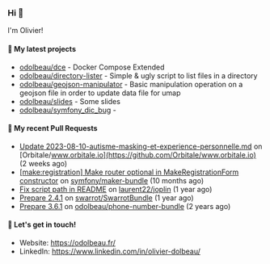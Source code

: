 ### Hi 👋

I'm Olivier!

#### 🌱  My latest projects


- [odolbeau/dce](https://github.com/odolbeau/dce) - Docker Compose Extended
- [odolbeau/directory-lister](https://github.com/odolbeau/directory-lister) - Simple &amp; ugly script to list files in a directory
- [odolbeau/geojson-manipulator](https://github.com/odolbeau/geojson-manipulator) - Basic manipulation operation on a geojson file in order to update data file for umap
- [odolbeau/slides](https://github.com/odolbeau/slides) - Some slides
- [odolbeau/symfony_dic_bug](https://github.com/odolbeau/symfony_dic_bug) - 

#### 🔨 My recent Pull Requests


- [Update 2023-08-10-autisme-masking-et-experience-personnelle.md](https://github.com/Orbitale/www.orbitale.io/pull/14) on [Orbitale/www.orbitale.io](https://github.com/Orbitale/www.orbitale.io) (2 weeks ago)
- [[make:registration] Make router optional in MakeRegistrationForm constructor](https://github.com/symfony/maker-bundle/pull/1227) on [symfony/maker-bundle](https://github.com/symfony/maker-bundle) (10 months ago)
- [Fix script path in README](https://github.com/laurent22/joplin/pull/6498) on [laurent22/joplin](https://github.com/laurent22/joplin) (1 year ago)
- [Prepare 2.4.1](https://github.com/swarrot/SwarrotBundle/pull/221) on [swarrot/SwarrotBundle](https://github.com/swarrot/SwarrotBundle) (1 year ago)
- [Prepare 3.6.1](https://github.com/odolbeau/phone-number-bundle/pull/100) on [odolbeau/phone-number-bundle](https://github.com/odolbeau/phone-number-bundle) (2 years ago)

#### 🤙  Let's get in touch!

- Website: https://odolbeau.fr/
- LinkedIn: https://www.linkedin.com/in/olivier-dolbeau/
